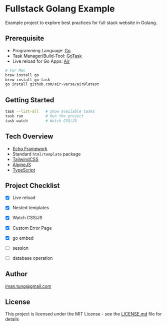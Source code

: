 # Fullstack Golang Example

Example project to explore best practices for full stack website in Golang.

## Prerequisite

- Programming Language: [Go](https://go.dev/) 
- Task Manager/Build-Tool: [GoTask](https://taskfile.dev/)
- Live reload for Go Apps: [Air](https://github.com/air-verse/air)

```bash
# For Mac
brew install go
brew install go-task
go install github.com/air-verse/air@latest
```

## Getting Started
```bash
task --list-all   # Show available tasks
task run          # Run the project
task watch        # Watch CSS/JS 
```

## Tech Overview

- [Echo Framework](https://echo.labstack.com/)
- Standard `html/template` package
- [TailwindCSS](https://tailwindcss.com/)
- [AlpineJS](https://alpinejs.dev/)
- [TypeScript](https://www.typescriptlang.org/)

## Project Checklist


- [x] Live reload
- [x] Nested templates
- [x] Watch CSS/JS
- [x] Custom Error Page
- [x] go embed
- [ ] session
- [ ] database operation


## Author

<iman.tung@gmail.com>


## License

This project is licensed under the MIT License - see the [LICENSE.md](LICENSE.md) file for details